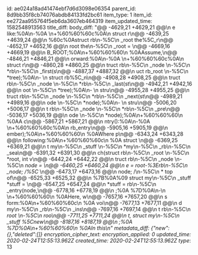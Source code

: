 id: ae024a18ad41474ebf7d6d3098e06354
parent_id: 8d9bb35f8cb74076abdb84133fd2bc61
item_type: 1
item_id: ee272aa955764f5eb6da3607eb464319
item_updated_time: 1582548913563
title_diff: 
body_diff: "@@ -4629,21 +4629,21 @@\n e like:%0A\n-%0A    \n+%60%60%60c%0A\n struct r\n@@ -4639,25 +4639,24 @@\n %60c%0Astruct rb\n-%5C\n _root the%5C_r\n@@ -4652,17 +4652,16 @@\n root the\n-%5C\n _root = \n@@ -4669,16 +4669,19 @@\n B_ROOT;%0A\n+%60%60%60\n %0AAssume,\n@@ -4846,21 +4846,21 @@\n orward:%0A\n-%0A    \n+%60%60%60c%0A\n struct r\n@@ -4860,28 +4860,25 @@\n truct rb\n-%5C\n _node \n-%5C\n *rb\n-%5C\n _first(s\n@@ -4887,37 +4887,32 @@\n uct rb_root \n-%5C\n *tree);%0A\n-    \n struct rb%5C_n\n@@ -4908,28 +4908,25 @@\n truct rb\n-%5C\n _node \n-%5C\n *rb\n-%5C\n _last(st\n@@ -4942,21 +4942,16 @@\n oot \n-%5C\n *tree);%0A\n-    \n stru\n@@ -4955,28 +4955,25 @@\n truct rb\n-%5C\n _node \n-%5C\n *rb\n-%5C\n _next(st\n@@ -4989,21 +4989,16 @@\n ode \n-%5C\n *node);%0A\n-    \n stru\n@@ -5006,20 +5006,17 @@\n t rb\n-%5C\n _node \n-%5C\n *rb\n-%5C\n _pre\n@@ -5036,17 +5036,19 @@\n ode \n-%5C\n *node);%0A\n+%60%60%60\n %0AA c\n@@ -5867,21 +5867,21 @@\n ntry():%0A\n-%0A    \n+%60%60%60c%0A\n rb_entry\n@@ -5905,16 +5905,19 @@\n ember);%0A\n+%60%60%60\n %0AWhere p\n@@ -6343,24 +6343,28 @@\n  following:%0A\n+%60%60%60c\n %0A    struct \n@@ -6369,25 +6369,21 @@\n t my\n-%5C\n _stuff \n-%5C\n *my\n-%5C\n _rb\n-%5C\n _sea\n@@ -6391,32 +6391,30 @@\n ch(struct rb\n-%5C\n _root \n-%5C\n *root, int v\n@@ -6442,24 +6442,22 @@\n truct rb\n-%5C\n _node \n-%5C\n *node = \n@@ -6460,25 +6460,24 @@\n e = root-%3Erb\n-%5C\n _node;  /%5C* \n@@ -6473,17 +6473,16 @@\n node;  /\n-%5C\n * top of\n@@ -6525,33 +6525,32 @@\n %7B%0A%09    struct my\n-%5C\n _stuff *stuff = \n@@ -6547,25 +6547,24 @@\n  *stuff = rb\n-%5C\n _entry(node,\n@@ -6778,16 +6778,19 @@\n ;%0A    %7D%0A\n-\n \n+%60%60%60\n %0AHere, w\n@@ -7657,16 +7657,20 @@\n s form:%0A\n+%60%60%60c\n %0A    voi\n@@ -7677,13 +7677,11 @@\n d my\n-%5C\n _rb\n-%5C\n _ins\n@@ -7697,16 +7697,14 @@\n t rb\n-%5C\n _root \n-%5C\n *roo\n@@ -7711,25 +7711,24 @@\n t, struct my\n-%5C\n _stuff %5C*new\n@@ -8187,16 +8187,19 @@\n ;%0A    %7D%0A\n+%60%60%60\n %0AIn this\n"
metadata_diff: {"new":{},"deleted":[]}
encryption_cipher_text: 
encryption_applied: 0
updated_time: 2020-02-24T12:55:13.962Z
created_time: 2020-02-24T12:55:13.962Z
type_: 13